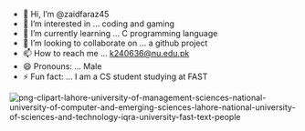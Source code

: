 - 👋 Hi, I’m @zaidfaraz45
- 👀 I’m interested in ... coding and gaming
- 🌱 I’m currently learning ... C programming language
- 💞️ I’m looking to collaborate on ... a github project
- 📫 How to reach me ... k240636@nu.edu.pk
- 😄 Pronouns: ... Male
- ⚡ Fun fact: ... I am a CS student studying at FAST

 ![png-clipart-lahore-university-of-management-sciences-national-university-of-computer-and-emerging-sciences-lahore-national-university-of-sciences-and-technology-iqra-university-fast-text-people](https://github.com/user-attachments/assets/7f13aeb2-7375-48d4-857d-8600e4be6b78)
